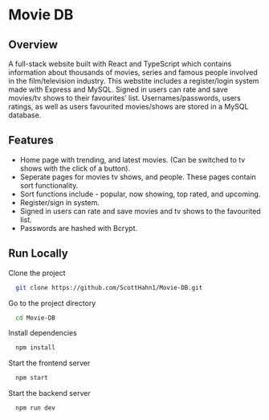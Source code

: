 
# Movie DB

## Overview
A full-stack website built with React and TypeScript which contains information about thousands of movies, series and famous people involved in the film/television industry.
This webstite includes a register/login system made with Express and MySQL. Signed in users can rate and save movies/tv shows to their favourites’ list. Usernames/passwords, users ratings, as well as users favourited movies/shows are stored in a MySQL database.

## Features

- Home page with trending, and latest movies. (Can be switched to tv shows with the click of a button).
- Seperate pages for movies tv shows, and people. These pages contain sort functionality.
- Sort functions include - popular, now showing, top rated, and upcoming.
- Register/sign in system.
- Signed in users can rate and save movies and tv shows to the favourited list.
- Passwords are hashed with Bcrypt.

## Run Locally

Clone the project

```bash
  git clone https://github.com/ScottHahn1/Movie-DB.git
```

Go to the project directory

```bash
  cd Movie-DB
```

Install dependencies

```bash
  npm install
```

Start the frontend server

```bash
  npm start
```

Start the backend server

```bash
  npm run dev
```
